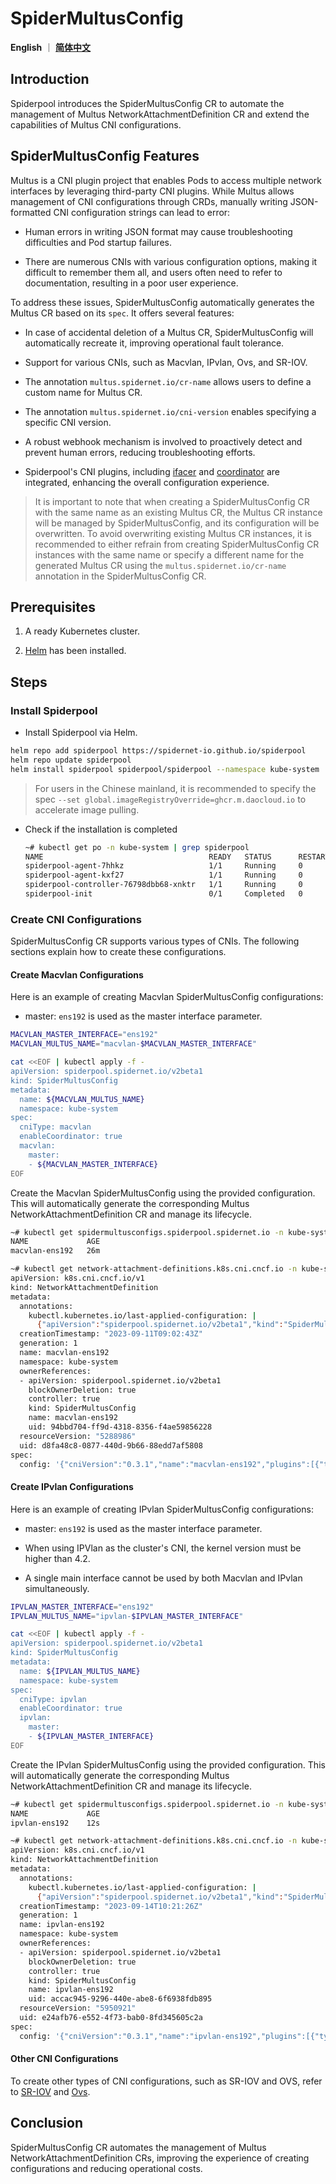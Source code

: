 # SpiderMultusConfig

**English** ｜ [**简体中文**](./spider-multus-config-zh_CN.md)

## Introduction

Spiderpool introduces the SpiderMultusConfig CR to automate the management of Multus NetworkAttachmentDefinition CR and extend the capabilities of Multus CNI configurations. 

## SpiderMultusConfig Features

Multus is a CNI plugin project that enables Pods to access multiple network interfaces by leveraging third-party CNI plugins. While Multus allows management of CNI configurations through CRDs, manually writing JSON-formatted CNI configuration strings can lead to error:

- Human errors in writing JSON format may cause troubleshooting difficulties and Pod startup failures.

- There are numerous CNIs with various configuration options, making it difficult to remember them all, and users often need to refer to documentation, resulting in a poor user experience.

To address these issues, SpiderMultusConfig automatically generates the Multus CR based on its `spec`. It offers several features:

- In case of accidental deletion of a Multus CR, SpiderMultusConfig will automatically recreate it, improving operational fault tolerance.

- Support for various CNIs, such as Macvlan, IPvlan, Ovs, and SR-IOV.

- The annotation `multus.spidernet.io/cr-name` allows users to define a custom name for Multus CR. 

- The annotation `multus.spidernet.io/cni-version` enables specifying a specific CNI version.

- A robust webhook mechanism is involved to proactively detect and prevent human errors, reducing troubleshooting efforts.

- Spiderpool's CNI plugins, including [ifacer](./ifacer.md) and [coordinator](./coordinator.md) are integrated, enhancing the overall configuration experience.

> It is important to note that when creating a SpiderMultusConfig CR with the same name as an existing Multus CR, the Multus CR instance will be managed by SpiderMultusConfig, and its configuration will be overwritten. To avoid overwriting existing Multus CR instances, it is recommended to either refrain from creating SpiderMultusConfig CR instances with the same name or specify a different name for the generated Multus CR using the `multus.spidernet.io/cr-name` annotation in the SpiderMultusConfig CR.

## Prerequisites

1. A ready Kubernetes cluster.

2. [Helm](https://helm.sh/docs/intro/install/) has been installed.

## Steps

### Install Spiderpool

- Install Spiderpool via Helm.

```bash
helm repo add spiderpool https://spidernet-io.github.io/spiderpool
helm repo update spiderpool
helm install spiderpool spiderpool/spiderpool --namespace kube-system
```

> For users in the Chinese mainland, it is recommended to specify the spec `--set global.imageRegistryOverride=ghcr.m.daocloud.io` to accelerate image pulling.

- Check if the installation is completed

    ```bash
    ~# kubectl get po -n kube-system | grep spiderpool
    NAME                                     READY   STATUS      RESTARTS   AGE                                
    spiderpool-agent-7hhkz                   1/1     Running     0          13m
    spiderpool-agent-kxf27                   1/1     Running     0          13m
    spiderpool-controller-76798dbb68-xnktr   1/1     Running     0          13m
    spiderpool-init                          0/1     Completed   0          13m
    ```

### Create CNI Configurations

SpiderMultusConfig CR supports various types of CNIs. The following sections explain how to create these configurations.

#### Create Macvlan Configurations

Here is an example of creating Macvlan SpiderMultusConfig configurations:

- master: `ens192` is used as the master interface parameter.

```bash
MACVLAN_MASTER_INTERFACE="ens192"
MACVLAN_MULTUS_NAME="macvlan-$MACVLAN_MASTER_INTERFACE"

cat <<EOF | kubectl apply -f -
apiVersion: spiderpool.spidernet.io/v2beta1
kind: SpiderMultusConfig
metadata:
  name: ${MACVLAN_MULTUS_NAME}
  namespace: kube-system
spec:
  cniType: macvlan
  enableCoordinator: true
  macvlan:
    master:
    - ${MACVLAN_MASTER_INTERFACE}
EOF
```

Create the Macvlan SpiderMultusConfig using the provided configuration. This will automatically generate the corresponding Multus NetworkAttachmentDefinition CR and manage its lifecycle.

```bash
~# kubectl get spidermultusconfigs.spiderpool.spidernet.io -n kube-system
NAME             AGE
macvlan-ens192   26m

~# kubectl get network-attachment-definitions.k8s.cni.cncf.io -n kube-system macvlan-ens192 -oyaml
apiVersion: k8s.cni.cncf.io/v1
kind: NetworkAttachmentDefinition
metadata:
  annotations:
    kubectl.kubernetes.io/last-applied-configuration: |
      {"apiVersion":"spiderpool.spidernet.io/v2beta1","kind":"SpiderMultusConfig","metadata":{"annotations":{},"name":"macvlan-ens192","namespace":"kube-system"},"spec":{"cniType":"macvlan","enableCoordinator":true,"macvlan":{"master":["ens192"]}}}
  creationTimestamp: "2023-09-11T09:02:43Z"
  generation: 1
  name: macvlan-ens192
  namespace: kube-system
  ownerReferences:
  - apiVersion: spiderpool.spidernet.io/v2beta1
    blockOwnerDeletion: true
    controller: true
    kind: SpiderMultusConfig
    name: macvlan-ens192
    uid: 94bbd704-ff9d-4318-8356-f4ae59856228
  resourceVersion: "5288986"
  uid: d8fa48c8-0877-440d-9b66-88edd7af5808
spec:
  config: '{"cniVersion":"0.3.1","name":"macvlan-ens192","plugins":[{"type":"macvlan","master":"ens192","mode":"bridge","ipam":{"type":"spiderpool"}},{"type":"coordinator"}]}'
```

#### Create IPvlan Configurations

Here is an example of creating IPvlan SpiderMultusConfig configurations:

- master: `ens192` is used as the master interface parameter.

- When using IPVlan as the cluster's CNI, the kernel version must be higher than 4.2.

- A single main interface cannot be used by both Macvlan and IPvlan simultaneously.

```bash
IPVLAN_MASTER_INTERFACE="ens192"
IPVLAN_MULTUS_NAME="ipvlan-$IPVLAN_MASTER_INTERFACE"

cat <<EOF | kubectl apply -f -
apiVersion: spiderpool.spidernet.io/v2beta1
kind: SpiderMultusConfig
metadata:
  name: ${IPVLAN_MULTUS_NAME}
  namespace: kube-system
spec:
  cniType: ipvlan
  enableCoordinator: true
  ipvlan:
    master:
    - ${IPVLAN_MASTER_INTERFACE}
EOF
```

Create the IPvlan SpiderMultusConfig using the provided configuration. This will automatically generate the corresponding Multus NetworkAttachmentDefinition CR and manage its lifecycle.

```bash
~# kubectl get spidermultusconfigs.spiderpool.spidernet.io -n kube-system
NAME             AGE
ipvlan-ens192    12s

~# kubectl get network-attachment-definitions.k8s.cni.cncf.io -n kube-system ipvlan-ens192 -oyaml
apiVersion: k8s.cni.cncf.io/v1
kind: NetworkAttachmentDefinition
metadata:
  annotations:
    kubectl.kubernetes.io/last-applied-configuration: |
      {"apiVersion":"spiderpool.spidernet.io/v2beta1","kind":"SpiderMultusConfig","metadata":{"annotations":{},"name":"ipvlan-ens192","namespace":"kube-system"},"spec":{"cniType":"ipvlan","enableCoordinator":true,"ipvlan":{"master":["ens192"]}}}
  creationTimestamp: "2023-09-14T10:21:26Z"
  generation: 1
  name: ipvlan-ens192
  namespace: kube-system
  ownerReferences:
  - apiVersion: spiderpool.spidernet.io/v2beta1
    blockOwnerDeletion: true
    controller: true
    kind: SpiderMultusConfig
    name: ipvlan-ens192
    uid: accac945-9296-440e-abe8-6f6938fdb895
  resourceVersion: "5950921"
  uid: e24afb76-e552-4f73-bab0-8fd345605c2a
spec:
  config: '{"cniVersion":"0.3.1","name":"ipvlan-ens192","plugins":[{"type":"ipvlan","master":"ens192","ipam":{"type":"spiderpool"}},{"type":"coordinator"}]}'
```

#### Other CNI Configurations

To create other types of CNI configurations, such as SR-IOV and OVS, refer to [SR-IOV](./install/underlay/get-started-sriov.md) and [Ovs](./install/underlay/get-started-ovs.md).

## Conclusion

SpiderMultusConfig CR automates the management of Multus NetworkAttachmentDefinition CRs, improving the experience of creating configurations and reducing operational costs.
